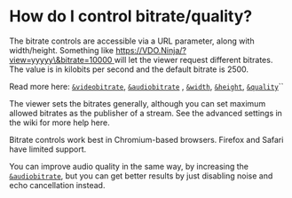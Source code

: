 # How do I control bitrate/quality?

The bitrate controls are accessible via a URL parameter, along with width/height. Something like [https://VDO.Ninja/?view=yyyyy\&bitrate=10000 ](https://vdo.ninja/?view=yyyyy\&bitrate=10000)will let the viewer request different bitrates. The value is in kilobits per second and the default bitrate is 2500.

Read more here: [`&videobitrate`](../advanced-settings/video-parameters/bitrate.md), [`&audiobitrate`](../advanced-settings/view-parameters/audiobitrate.md) , [`&width`](../advanced-settings/video-parameters/and-width.md), [`&height`](../advanced-settings/video-parameters/and-height.md), [`&quality`](../advanced-settings/video-parameters/quality.md)``

The viewer sets the bitrates generally, although you can set maximum allowed bitrates as the publisher of a stream. See the advanced settings in the wiki for more help here.

Bitrate controls work best in Chromium-based browsers. Firefox and Safari have limited support.

You can improve audio quality in the same way, by increasing the [`&audiobitrate`](../advanced-settings/view-parameters/audiobitrate.md), but you can get better results by just disabling noise and echo cancellation instead.
